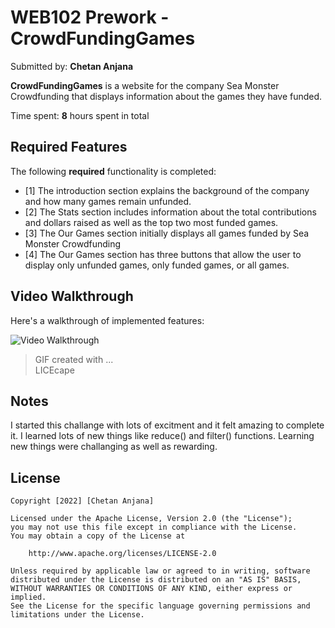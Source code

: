 # WEB102 Prework - CrowdFundingGames

Submitted by: **Chetan Anjana**

**CrowdFundingGames** is a website for the company Sea Monster Crowdfunding that displays information about the games they have funded.

Time spent: **8** hours spent in total

## Required Features

The following **required** functionality is completed:

- [1] The introduction section explains the background of the company and how many games remain unfunded.
- [2] The Stats section includes information about the total contributions and dollars raised as well as the top two most funded games.
- [3] The Our Games section initially displays all games funded by Sea Monster Crowdfunding
- [4] The Our Games section has three buttons that allow the user to display only unfunded games, only funded games, or all games.

## Video Walkthrough

Here's a walkthrough of implemented features:

<img src='C:\Users\cheta\web102_prework\assets\preworkgif.gif' title='Video Walkthrough' width='' alt='Video Walkthrough' />

> GIF created with ...  
> LICEcape

## Notes

I started this challange with lots of excitment and it felt amazing to complete it. I learned lots of new things like reduce() and filter() functions. Learning new things were challanging as well as rewarding.

## License

    Copyright [2022] [Chetan Anjana]

    Licensed under the Apache License, Version 2.0 (the "License");
    you may not use this file except in compliance with the License.
    You may obtain a copy of the License at

        http://www.apache.org/licenses/LICENSE-2.0

    Unless required by applicable law or agreed to in writing, software
    distributed under the License is distributed on an "AS IS" BASIS,
    WITHOUT WARRANTIES OR CONDITIONS OF ANY KIND, either express or implied.
    See the License for the specific language governing permissions and
    limitations under the License.
